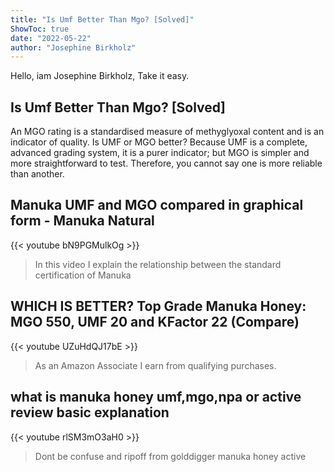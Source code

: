```yaml
---
title: "Is Umf Better Than Mgo? [Solved]"
ShowToc: true 
date: "2022-05-22"
author: "Josephine Birkholz" 
---
```


Hello, iam Josephine Birkholz, Take it easy.
## Is Umf Better Than Mgo? [Solved]
An MGO rating is a standardised measure of methyglyoxal content and is an indicator of quality. Is UMF or MGO better? Because UMF is a complete, advanced grading system, it is a purer indicator; but MGO is simpler and more straightforward to test. Therefore, you cannot say one is more reliable than another.

## Manuka UMF and MGO compared in graphical form - Manuka Natural
{{< youtube bN9PGMulkOg >}}
>In this video I explain the relationship between the standard certification of Manuka 

## WHICH IS BETTER?  Top Grade Manuka Honey: MGO 550, UMF 20 and KFactor 22 (Compare)
{{< youtube UZuHdQJ17bE >}}
>As an Amazon Associate I earn from qualifying purchases.

## what is manuka honey umf,mgo,npa or active review basic explanation
{{< youtube rlSM3mO3aH0 >}}
>Dont be confuse and ripoff from golddigger manuka honey active 

